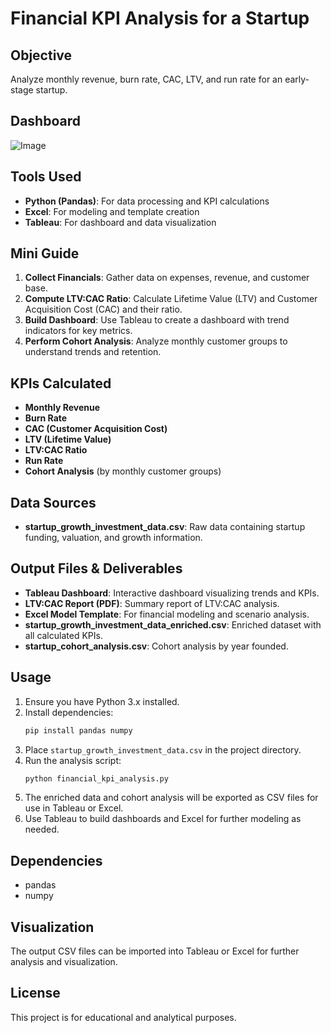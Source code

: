 # Financial KPI Analysis for a Startup

## Objective

Analyze monthly revenue, burn rate, CAC, LTV, and run rate for an early-stage startup.

## Dashboard
![Image](https://github.com/user-attachments/assets/8362e4f9-578d-4cf2-8eb2-50ecf89a1e39)

## Tools Used

- **Python (Pandas)**: For data processing and KPI calculations
- **Excel**: For modeling and template creation
- **Tableau**: For dashboard and data visualization

## Mini Guide

1. **Collect Financials**: Gather data on expenses, revenue, and customer base.
2. **Compute LTV:CAC Ratio**: Calculate Lifetime Value (LTV) and Customer Acquisition Cost (CAC) and their ratio.
3. **Build Dashboard**: Use Tableau to create a dashboard with trend indicators for key metrics.
4. **Perform Cohort Analysis**: Analyze monthly customer groups to understand trends and retention.

## KPIs Calculated

- **Monthly Revenue**
- **Burn Rate**
- **CAC (Customer Acquisition Cost)**
- **LTV (Lifetime Value)**
- **LTV:CAC Ratio**
- **Run Rate**
- **Cohort Analysis** (by monthly customer groups)

## Data Sources

- **startup_growth_investment_data.csv**: Raw data containing startup funding, valuation, and growth information.

## Output Files & Deliverables

- **Tableau Dashboard**: Interactive dashboard visualizing trends and KPIs.
- **LTV:CAC Report (PDF)**: Summary report of LTV:CAC analysis.
- **Excel Model Template**: For financial modeling and scenario analysis.
- **startup_growth_investment_data_enriched.csv**: Enriched dataset with all calculated KPIs.
- **startup_cohort_analysis.csv**: Cohort analysis by year founded.

## Usage

1. Ensure you have Python 3.x installed.
2. Install dependencies:
   ```bash
   pip install pandas numpy
   ```
3. Place `startup_growth_investment_data.csv` in the project directory.
4. Run the analysis script:
   ```bash
   python financial_kpi_analysis.py
   ```
5. The enriched data and cohort analysis will be exported as CSV files for use in Tableau or Excel.
6. Use Tableau to build dashboards and Excel for further modeling as needed.

## Dependencies

- pandas
- numpy

## Visualization

The output CSV files can be imported into Tableau or Excel for further analysis and visualization.

## License

This project is for educational and analytical purposes.
